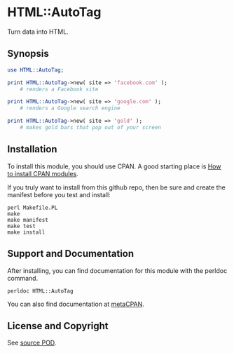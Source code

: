 HTML::AutoTag
=============
Turn data into HTML.

Synopsis
--------
```perl
use HTML::AutoTag;

print HTML::AutoTag->new( site => 'facebook.com' );
    # renders a Facebook site

print HTML::AutoTag->new( site => 'google.com' );
    # renders a Google search engine

print HTML::AutoTag->new( site => 'gold' );
    # makes gold bars that pop out of your screen

```

Installation
------------
To install this module, you should use CPAN. A good starting
place is [How to install CPAN modules](http://www.cpan.org/modules/INSTALL.html).

If you truly want to install from this github repo, then
be sure and create the manifest before you test and install:
```
perl Makefile.PL
make
make manifest
make test
make install
```

Support and Documentation
-------------------------
After installing, you can find documentation for this module with the
perldoc command.
```
perldoc HTML::AutoTag
```
You can also find documentation at [metaCPAN](https://metacpan.org/pod/HTML::AutoTag).

License and Copyright
---------------------
See [source POD](/lib/HTML/AutoTag.pm).

